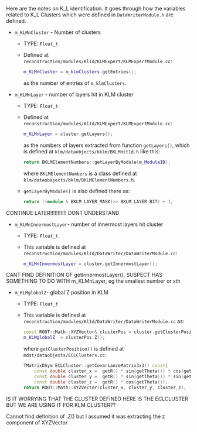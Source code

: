 Here are the notes on K_L identification. It goes through how the variables related to K_L Clusters which were defined in ```DataWriterModule.h``` are defined.

* ```m_KLMnCluster``` - Number of clusters  
  - TYPE: ```Float_t```
  - Defined at ```reconstruction/modules/KlId/KLMExpert/KLMExpertModule.cc```:
    
       ```cpp
       m_KLMnCluster = m_klmClusters.getEntries();
       ```  
    as the number of entries of ```m_klmClusters```.

* ```m_KLMnLayer``` - number of layers hit in KLM cluster
  - TYPE: ```Float_t```
  - Defined at ```reconstruction/modules/KlId/KLMExpert/KLMExpertModule.cc```:
        
      ```cpp
      m_KLMnLayer = cluster.getLayers();
      ```
    as the numbers of layers extracted from function ```getLayers()```, which is defined at ```klm/dataobjects/bklm/BKLMHit1d.h``` like this:
    
      ```cpp
      return BKLMElementNumbers::getLayerByModule(m_ModuleID);
      ```
    where ```BKLMElementNumbers``` is a class defined at
    ```klm/dataobajects/bklm/BKLMElementNumbers.h```.  

  - ```getLayerByModule()``` is also defined there as:
        
      ```cpp
      return ((module & BKLM_LAYER_MASK)>> BKLM_LAYER_BIT) + 1;
      ```

CONTINUE LATER!!!!!!!!!!! DONT UNDERSTAND


* ```m_KLMnInnermostLayer```- number of innermost layers hit cluster
  - TYPE: ```Float_t```
  - This variable is defined at ```reconstruction/modules/KlId/DataWriter/DataWriterModule.cc```:
    
      ```cpp
      m_KLMnInnermostLayer = cluster.getInnermostLayer();
      ```

CANT FIND DEFINITION OF getInnermostLayer(), SUSPECT HAS SOMETHING TO DO WITH m\_KLMnLayer, eg the smallest number or sth

    
* ```m_KLMglobalZ```- global Z position in KLM
  - TYPE: ```Float_t```
  - This variable is defined at ```reconstruction/modules/KlId/DataWriter/DataWriterModule.cc``` as:
    
      ```cpp
      const ROOT::Math::XYZVector& clusterPos = cluster.getClusterPosition();
      m_KLMglobalZ  = clusterPos.Z();
      ```  
    where ```getClusterPosition()``` is defined at ```mdst/dataobjects/ECLClusters.cc```:
    
      ```cpp
      TMatrixDSym ECLCluster::getCovarianceMatrix3x3() const{ 
          const double cluster_x =  getR() * sin(getTheta()) * cos(getPhi())
          const double cluster_y =  getR() * sin(getTheta()) * sin(getPhi());  
          const double cluster_z =  getR() * cos(getTheta());
      return ROOT::Math::XYZVector(cluster_x, cluster_y, cluster_z);
      ```  

IS IT WORRYING THAT THE CLUSTER DEFINED HERE IS THE ECLCLUSTER BUT WE ARE USING IT FOR KLM CLUSTER??

Cannot find definition of .Z() but I assumed it was extracting the z component of XYZVector





